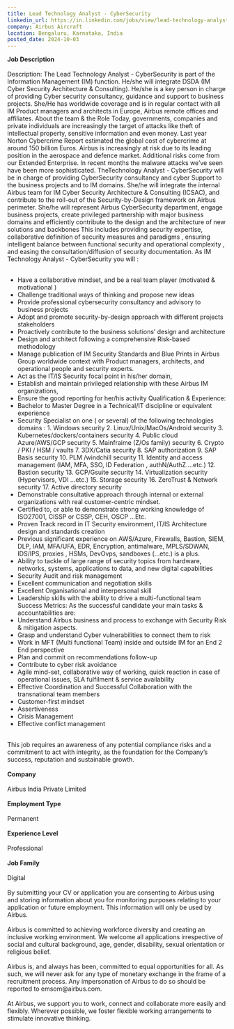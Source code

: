 ```yaml
---
title: Lead Technology Analyst - CyberSecurity
linkedin_url: https://in.linkedin.com/jobs/view/lead-technology-analyst-cybersecurity-at-airbus-aircraft-4041764842?position=3&pageNum=5&refId=km7k4I33F05VNDSj4%2FI3%2BQ%3D%3D&trackingId=urUh4HJwXpUNfop8zb3oEw%3D%3D
company: Airbus Aircraft
location: Bengaluru, Karnataka, India
posted_date: 2024-10-03
---
```


<div class="description__text description__text--rich">
<section class="show-more-less-html" data-max-lines="5">
<div class="show-more-less-html__markup show-more-less-html__markup--clamp-after-5 relative overflow-hidden">
<strong>Job Description<br/><br/></strong>Description: The Lead Technology Analyst - CyberSecurity is part of the Information Management (IM) function. He/she will integrate DSDA (IM Cyber Security Architecture &amp; Consulting). He/she is a key person in charge of providing Cyber security consultancy, guidance and support to business projects. She/He has worldwide coverage and is in regular contact with all IM Product managers and architects in Europe, Airbus remote offices and affiliates. About the team &amp; the Role Today, governments, companies and private individuals are increasingly the target of attacks like theft of intellectual property, sensitive information and even money. Last year Norton Cybercrime Report estimated the global cost of cybercrime at around 150 billion Euros. Airbus is increasingly at risk due to its leading position in the aerospace and defence market. Additional risks come from our Extended Enterprise. In recent months the malware attacks we’ve seen have been more sophisticated. TheTechnology Analyst - CyberSecurity will be in charge of providing CyberSecurity consultancy and cyber Support to the business projects and to IM domains. She/he will integrate the internal Airbus team for IM Cyber Security Architecture &amp; Consulting (ICSAC), and contribute to the roll-out of the Security-by-Design framework on Airbus perimeter. She/he will represent Airbus CyberSecurity department, engage business projects, create privileged partnership with major business domains and efficiently contribute to the design and the architecture of new solutions and backbones This includes providing security expertise, collaborative definition of security measures and paradigms , ensuring intelligent balance between functional security and operational complexity , and easing the consultation/diffusion of security documentation. As IM Technology Analyst - CyberSecurity you will :<br/><br/><ul><li>Have a collaborative mindset, and be a real team player (motivated &amp; motivational )</li><li>Challenge traditional ways of thinking and propose new ideas</li><li>Provide professional cybersecurity consultancy and advisory to business projects</li><li>Adopt and promote security-by-design approach with different projects stakeholders</li><li>Proactively contribute to the business solutions’ design and architecture</li><li>Design and architect following a comprehensive Risk-based methodology</li><li>Manage publication of IM Security Standards and Blue Prints in Airbus Group worldwide context with Product managers, architects, and operational people and security experts.</li><li>Act as the IT/IS Security focal point in his/her domain,</li><li>Establish and maintain privileged relationship with these Airbus IM organizations,</li><li>Ensure the good reporting for her/his activity Qualification &amp; Experience:</li><li>Bachelor to Master Degree in a Technical/IT discipline or equivalent experience</li><li>Security Specialist on one ( or several) of the following technologies domains : 1. Windows security 2. Linux/Unix/MacOs/Android security 3. Kubernetes/dockers/containers security 4. Public cloud Azure/AWS/GCP security 5. Mainfraime (Z/Os family) security 6. Crypto / PKI / HSM / vaults 7. 3DX/Catia security 8. SAP authorization 9. SAP Basis security 10. PLM /windchill security 11. Identity and access management (IAM, MFA, SSO, ID Federation , authN/AuthZ….etc.) 12. Bastion security 13. GCP/Gsuite security 14. Virtualization security (Hypervisors, VDI …etc.) 15. Storage security 16. ZeroTrust &amp; Network security 17. Active directory security</li><li>Demonstrable consultative approach through internal or external organizations with real customer-centric mindset.</li><li>Certified to, or able to demonstrate strong working knowledge of ISO27001, CISSP or CSSP, CEH, OSCP …Etc.</li><li>Proven Track record in IT Security environment, IT/IS Architecture design and standards creation</li><li>Previous significant experience on AWS/Azure, Firewalls, Bastion, SIEM, DLP, IAM, MFA/UFA, EDR, Encryption, antimalware, MPLS/SDWAN, IDS/IPS, proxies , HSMs, DevOvps, sandboxes (…etc.) is a plus.</li><li>Ability to tackle of large range of security topics from hardware, networks, systems, applications to data, and new digital capabilities</li><li>Security Audit and risk management</li><li>Excellent communication and negotiation skills</li><li>Excellent Organisational and interpersonal skill</li><li>Leadership skills with the ability to drive a multi-functional team Success Metrics: As the successful candidate your main tasks &amp; accountabilities are:</li><li>Understand Airbus business and process to exchange with Security Risk &amp; mitigation aspects.</li><li>Grasp and understand Cyber vulnerabilities to connect them to risk</li><li>Work in MFT (Multi functional Team) inside and outside IM for an End 2 End perspective</li><li>Plan and commit on recommendations follow-up</li><li>Contribute to cyber risk avoidance</li><li>Agile mind-set, collaborative way of working, quick reaction in case of operational issues, SLA fulfilment &amp; service availability</li><li>Effective Coordination and Successful Collaboration with the transnational team members</li><li>Customer-first mindset</li><li>Assertiveness</li><li>Crisis Management</li><li>Effective conflict management<br/><br/></li></ul>This job requires an awareness of any potential compliance risks and a commitment to act with integrity, as the foundation for the Company’s success, reputation and sustainable growth.<br/><br/><strong>Company<br/><br/></strong>Airbus India Private Limited<br/><br/><strong>Employment Type<br/><br/></strong>Permanent<br/><br/><strong>Experience Level<br/><br/></strong>Professional<br/><br/><strong>Job Family<br/><br/></strong>Digital<br/><br/>By submitting your CV or application you are consenting to Airbus using and storing information about you for monitoring purposes relating to your application or future employment. This information will only be used by Airbus.<br/><br/>Airbus is committed to achieving workforce diversity and creating an inclusive working environment. We welcome all applications irrespective of social and cultural background, age, gender, disability, sexual orientation or religious belief.<br/><br/>Airbus is, and always has been, committed to equal opportunities for all. As such, we will never ask for any type of monetary exchange in the frame of a recruitment process. Any impersonation of Airbus to do so should be reported to emsom@airbus.com.<br/><br/>At Airbus, we support you to work, connect and collaborate more easily and flexibly. Wherever possible, we foster flexible working arrangements to stimulate innovative thinking.
        </div>


<!-- --> </section>
</div>